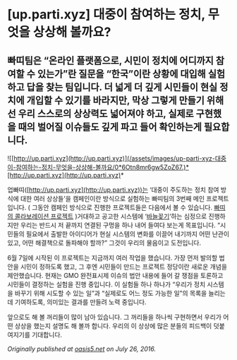 
# [up.parti.xyz] 대중이 참여하는 정치, 무엇을 상상해 볼까요?

## 빠띠팀은 “온라인 플랫폼으로, 시민이 정치에 어디까지 참여할 수 있는가”란 질문을 “한국”이란 상황에 대입해 실험하고 답을 찾는 팀입니다. 더 넓게 더 깊게 시민들이 현실 정치에 개입할 수 있기를 바라지만, 막상 그렇게 만들기 위해선 우리 스스로의 상상력도 넓어져야 하고, 실제로 구현했을 때의 벌어질 이슈들도 깊게 파고 들어 확인하는게 필요합니다.

![[http://up.parti.xyz](http://up.parti.xyz)](/assets/images/up-parti-xyz-대중이-참여하는-정치-무엇을-상상해-볼까요/0*6Otn8mr6gw5ZoZ67.)*[http://up.parti.xyz](http://up.parti.xyz)*

업빠띠([http://up.parti.xyz](http://up.parti.xyz))는 ‘대중이 주도하는 정치 참여 방식에 대한 여러 상상들’을 캠페인이란 방식으로 실험하는 빠띠팀의 3번째 메인 프로젝트입니다. ( 그동안 캠페인 방식으로 진행한 프로젝트들은 다음에서 볼 수 있습니다. [빠띠의 콜라보레이션 프로젝트](http://docs.parti.xyz/docs/collaboration/) )거대하고 공고한 시스템에 ‘[바늘꽂기](http://parti.xyz/articles/1847)‘하는 심정으로 진행하지만 우리는 반드시 저 끝까지 연결된 구멍을 하나 내어 들여다 보는게 목표입니다. “시민들의 필요에서 출발한 아이디어가 현실 시스템의 변화를 이끌어 내기까지 어떤 난관이 있고, 어떤 해결책으로 돌파해야 할까?” 그것이 우리의 물음이고 도전입니다.

6월 7일에 시작된 이 프로젝트는 지금까지 여러 작업을 했습니다. 가장 먼저 발의할 법안을 시민이 정하도록 했고, 그 후엔 시민들이 만드는 프로젝트 정당이란 새로운 개념을 제안했습니다. 현재는 GMO 완전표시제 이슈의 법안 내용에 들어 갈 쟁점을 토론하고 시민들이 결정하는 실험을 진행 중입니다. 이 실험들 하나 하나가 “우리가 정치 시스템을 바꾸기 위해 시도할 수 있는 일”과 “실제로도 어느 정도 가능한 일”의 목록을 늘리는데 기여하도록, 의미있는 결과를 만들려 노력 중입니다.

앞으로도 해 볼 꺼리들이 많이 남아 있습니다. 그 꺼리들을 하나씩 구현하면서 우리가 어떤 상상을 했는지 설명도 해 볼까 합니다. 우리의 이 상상에 많은 분들의 피드백이 덧붙여지기를 기대합니다.

*Originally published at [oasis5.net](http://oasis5.net/2016/07/27/up-parti-xyz-up-parti-xyz-%EB%8C%80%EC%A4%91%EC%9D%B4-%EC%B0%B8%EC%97%AC%ED%95%98%EB%8A%94-%EC%A0%95%EC%B9%98-%EB%AC%B4%EC%97%87%EC%9D%84-%EC%83%81%EC%83%81%ED%95%B4-%EB%B3%BC%EA%B9%8C%EC%9A%94/) on July 26, 2016.*